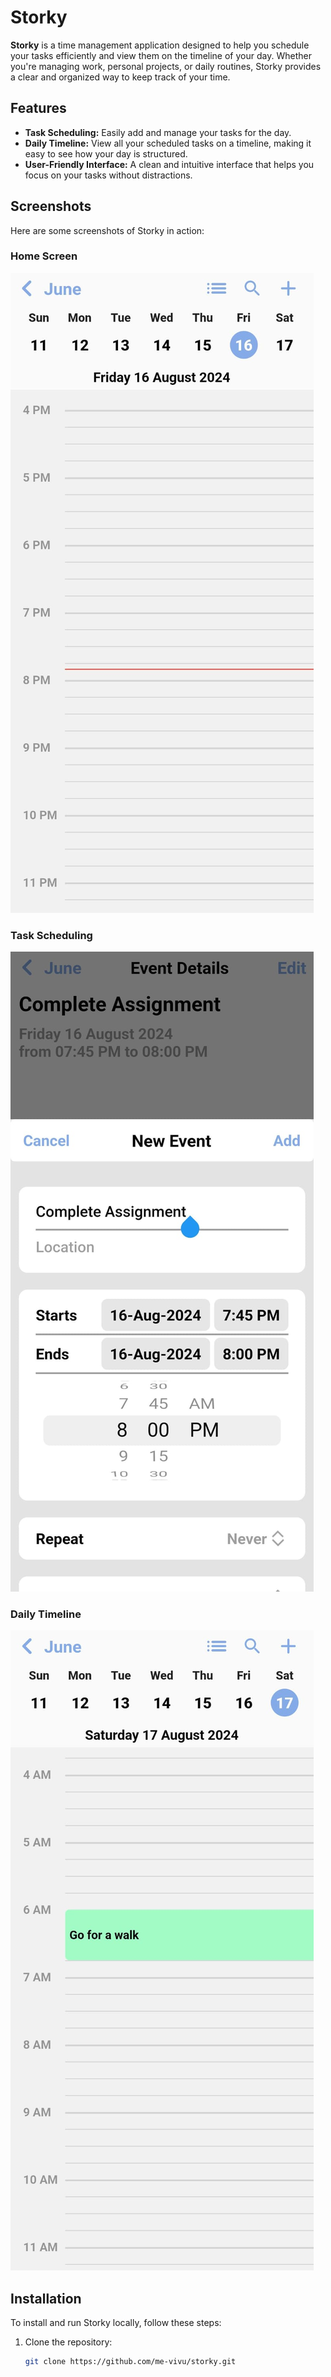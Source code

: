 # Storky

**Storky** is a time management application designed to help you schedule your tasks efficiently and view them on the timeline of your day. Whether you're managing work, personal projects, or daily routines, Storky provides a clear and organized way to keep track of your time.

## Features

- **Task Scheduling:** Easily add and manage your tasks for the day.
- **Daily Timeline:** View all your scheduled tasks on a timeline, making it easy to see how your day is structured.
- **User-Friendly Interface:** A clean and intuitive interface that helps you focus on your tasks without distractions.

## Screenshots

Here are some screenshots of Storky in action:

### Home Screen
![Home Screen](https://github.com/me-vivu/storky/blob/main/assets/images/home1.jpeg)

### Task Scheduling
![Task Scheduling](https://github.com/me-vivu/storky/blob/main/assets/images/action.jpeg)

### Daily Timeline
![Daily Timeline](https://github.com/me-vivu/storky/blob/main/assets/images/home.jpeg)

## Installation

To install and run Storky locally, follow these steps:

1. Clone the repository:
   ```bash
   git clone https://github.com/me-vivu/storky.git
